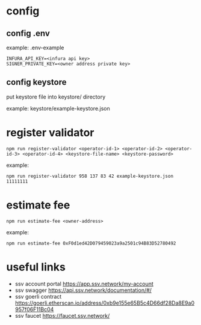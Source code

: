 # config

## config .env
example: .env-example
```
INFURA_API_KEY=<infura api key>
SIGNER_PRIVATE_KEY=<owner address private key>
```

## config keystore
put keystore file into keystore/ directory

example: keystore/example-keystore.json

# register validator

```
npm run register-validator <operator-id-1> <operator-id-2> <operator-id-3> <operator-id-4> <keystore-file-name> <keystore-password>

```

example:
```
npm run register-validator 958 137 83 42 example-keystore.json 11111111
```

# estimate fee
```
npm run estimate-fee <owner-address>
```

example:
```
npm run estimate-fee 0xF0d1ed42D079459023a9a2501c94B83D52780492
```

# useful links

- ssv account portal https://app.ssv.network/my-account
- ssv swagger https://api.ssv.network/documentation/#/
- ssv goerli contract https://goerli.etherscan.io/address/0xb9e155e65B5c4D66df28Da8E9a0957f06F11Bc04
- ssv faucet https://faucet.ssv.network/